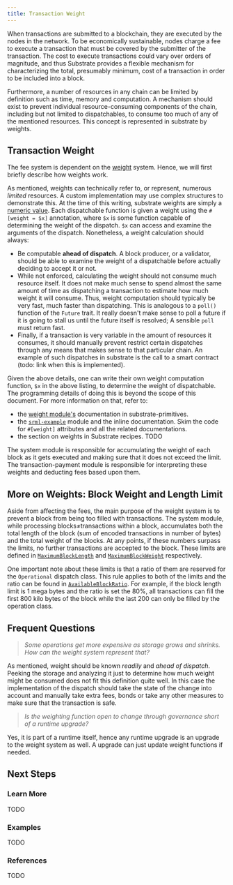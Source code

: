 ```yaml
---
title: Transaction Weight
---
```


When transactions are submitted to a blockchain, they are executed by the nodes
in the network. To be economically sustainable, nodes charge a fee to execute a
transaction that must be covered by the submitter of the transaction. The cost
to execute transactions could vary over orders of magnitude, and thus Substrate
provides a flexible mechanism for characterizing the total, presumably minimum,
cost of a transaction in order to be included into a block.

Furthermore, a number of resources in any chain can be limited by definition
such as time, memory and computation. A mechanism should exist to prevent
individual resource-consuming components of the chain, including but not limited
to dispatchables, to consume too much of any of the mentioned resources. This
concept is represented in substrate by weights.

## Transaction Weight

The fee system is dependent on the
[weight](https://crates.parity.io/sr_primitives/weights/index.html) system.
Hence, we will first briefly describe how weights work.

As mentioned, weights can technically refer to, or represent, numerous _limited_
resources. A custom implementation may use complex structures to demonstrate
this. At the time of this writing, substrate weights are simply a [numeric
value](https://crates.parity.io/sr_primitives/weights/type.Weight.html). Each
dispatchable function is given a weight using the `#[weight = $x]` annotation,
where `$x` is some function capable of determining the weight of the dispatch.
`$x` can access and examine the arguments of the dispatch. Nonetheless, a weight
calculation should always:
- Be computable __ahead of dispatch__. A block producer, or a validator, should
  be able to examine the weight of a dispatchable before actually deciding to
  accept it or not.
- While not enforced, calculating the weight should not consume much resource
  itself. It does not make much sense to spend almost the same amount of time as
  dispatching a transaction to estimate how much weight it will consume. Thus,
  weight computation should typically be very fast, much faster than
  dispatching. This is analogous to a `poll()` function of the `Future` trait.
  It really doesn't make sense to poll a future if it is going to stall us until
  the future itself is resolved; A sensible `poll` must return fast.
- Finally, if a transaction is very variable in the amount of resources it
  consumes, it should manually prevent restrict certain dispatches through any
  means that makes sense to that particular chain. An example of such dispatches
  in substrate is the call to a smart contract (todo: link when this is
  implemented).

Given the above details, one can write their own weight computation function,
`$x` in the above listing, to determine the weight of dispatchable. The
programming details of doing this is beyond the scope of this document. For more
information on that, refer to:
- the [weight
  module's](https://crates.parity.io/sr_primitives/weights/index.html)
  documentation in substrate-primitives.
- the
  [`srml-example`](https://github.com/paritytech/substrate/blob/master/srml/example/src/lib.rs)
  module and the inline documentation. Skim the code for `#[weight]` attributes
  and all the related documentations.
- the section on weights in Substrate recipes. TODO

The system module is responsible for accumulating the weight of each block as it
gets executed and making sure that it does not exceed the limit. The
transaction-payment module is responsible for interpreting these weights and
deducting fees based upon them.


## More on Weights: Block Weight and Length Limit

Aside from affecting the fees, the main purpose of the weight system is to
prevent a block from being too filled with transactions. The system module,
while processing blocks≠transactions within a block, accumulates both the total
length of the block (sum of encoded transactions in number of bytes) and the
total weight of the blocks. At any points, if these numbers surpass the limits,
no further transactions are accepted to the block. These limits are defined in
[`MaximumBlockLength`](https://crates.parity.io/srml_system/trait.Trait.html#associatedtype.MaximumBlockLength)
and
[`MaximumBlockWeight`](https://crates.parity.io/srml_system/trait.Trait.html#associatedtype.MaximumBlockLength)
respectively.

One important note about these limits is that a ratio of them are reserved for
the `Operational` dispatch class. This rule applies to both of the limits and
the ratio can be found in
[`AvailableBlockRatio`](https://crates.parity.io/srml_system/trait.Trait.html#associatedtype.AvailableBlockRatio).
For example, if the block length limit is 1 mega bytes and the ratio is set the
80%, all transactions can fill the first 800 kilo bytes of the block while the
last 200 can only be filled by the operation class.


## Frequent Questions

> _Some operations get more expensive as storage grows and shrinks. How can the
> weight system represent that?_

As mentioned, weight should be known _readily_ and _ahead of dispatch_. Peeking
the storage and analyzing it just to determine how much weight might be consumed
does not fit this definition quite well. In this case the implementation of the
dispatch should take the state of the change into account and manually take
extra fees, bonds or take any other measures to make sure that the transaction
is safe.

> _Is the weighting function open to change through governance short of a
> runtime upgrade?_

Yes, it is part of a runtime itself, hence any runtime upgrade is an upgrade to
the weight system as well. A upgrade can just update weight functions if needed.

## Next Steps

### Learn More

TODO

### Examples

TODO

### References

TODO

